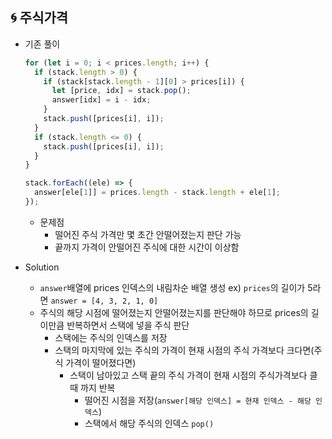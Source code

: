 ## 🌀 주식가격

- 기존 풀이

  ```js
  for (let i = 0; i < prices.length; i++) {
    if (stack.length > 0) {
      if (stack[stack.length - 1][0] > prices[i]) {
        let [price, idx] = stack.pop();
        answer[idx] = i - idx;
      }
      stack.push([prices[i], i]);
    }
    if (stack.length <= 0) {
      stack.push([prices[i], i]);
    }
  }

  stack.forEach((ele) => {
    answer[ele[1]] = prices.length - stack.length + ele[1];
  });
  ```

  - 문제점
    - 떨어진 주식 가격만 몇 초간 안떨어졌는지 판단 가능
    - 끝까지 가격이 안떨어진 주식에 대한 시간이 이상함

- Solution
  - `answer`배열에 prices 인덱스의 내림차순 배열 생성 ex) `prices`의 길이가 5라면 `answer = [4, 3, 2, 1, 0]`
  - 주식의 해당 시점에 떨어졌는지 안떨어졌는지를 판단해야 하므로 prices의 길이만큼 반복하면서 스택에 넣을 주식 판단
    - 스택에는 주식의 인덱스를 저장
    - 스택의 마지막에 있는 주식의 가격이 현재 시점의 주식 가격보다 크다면(주식 가격이 떨어졌다면)
      - 스택이 남아있고 스택 끝의 주식 가격이 현재 시점의 주식가격보다 클 때 까지 반복
        - 떨어진 시점을 저장(`answer[해당 인덱스] = 현재 인덱스 - 해당 인덱스`)
        - 스택에서 해당 주식의 인덱스 `pop()`
